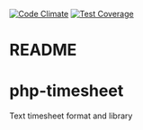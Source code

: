 [![Code Climate](https://codeclimate.com/github/gregoryv/php-timesheet/badges/gpa.svg)](https://codeclimate.com/github/gregoryv/php-timesheet)
[![Test Coverage](https://codeclimate.com/github/gregoryv/php-timesheet/badges/coverage.svg)](https://codeclimate.com/github/gregoryv/php-timesheet/coverage)


README
======
# php-timesheet
Text timesheet format and library
